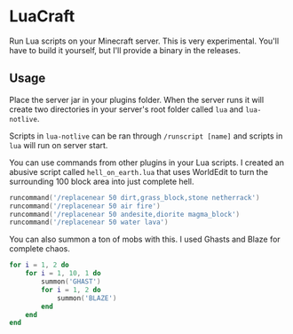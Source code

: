 # LuaCraft

Run Lua scripts on your Minecraft server. This is very experimental. You'll have to build it yourself, but I'll provide a binary in the releases.

## Usage

Place the server jar in your plugins folder. When the server runs it will create two directories in your server's root folder called `lua` and `lua-notlive`.

Scripts in `lua-notlive` can be ran through `/runscript [name]` and scripts in `lua` will run on server start.

You can use commands from other plugins in your Lua scripts. I created an abusive script called `hell_on_earth.lua` that uses WorldEdit to turn the surrounding 100 block area into just complete hell.

```lua
runcommand('/replacenear 50 dirt,grass_block,stone netherrack')
runcommand('/replacenear 50 air fire')
runcommand('/replacenear 50 andesite,diorite magma_block')
runcommand('/replacenear 50 water lava')
```

You can also summon a ton of mobs with this. I used Ghasts and Blaze for complete chaos.

```lua
for i = 1, 2 do
    for i = 1, 10, 1 do
        summon('GHAST')
        for i = 1, 2 do
            summon('BLAZE')
        end
    end
end
```